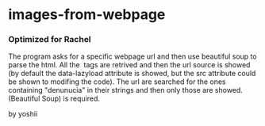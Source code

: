 # images-from-webpage  
###  Optimized for Rachel


The program asks for a specific webpage url and then use beautiful soup to parse the html. All the <img> tags are retrived and then the url source is showed (by default the data-lazyload attribute is showed, but the src attribute could be shown to modifing the code). The url are searched for the ones containing "denunucia" in their strings and then only those are showed. 
(Beautiful Soup) is required. 


by yoshii
